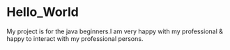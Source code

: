 # Hello_World
My project is for the java beginners.I am very happy with my professional &amp; happy to interact with my professional persons.
